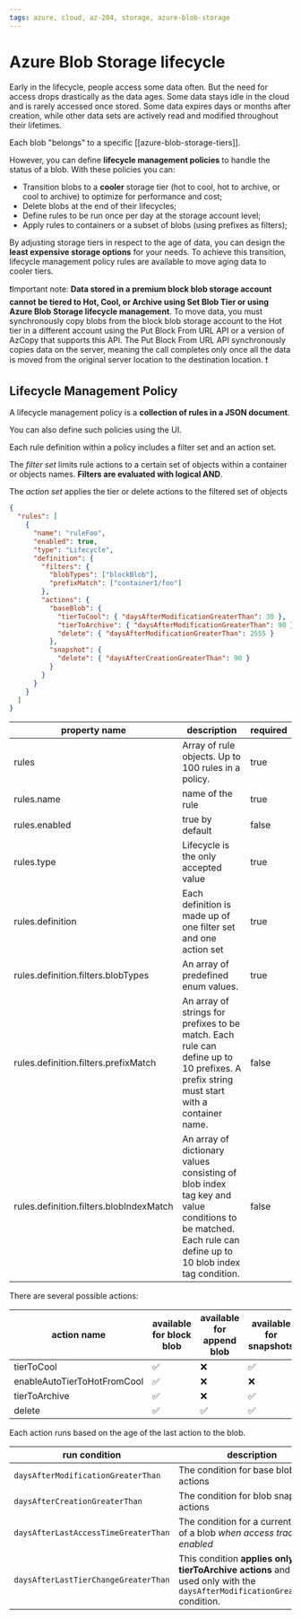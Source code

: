 ```yaml
---
tags: azure, cloud, az-204, storage, azure-blob-storage
---
```


# Azure Blob Storage lifecycle

Early in the lifecycle, people access some data often. But the need for access drops drastically as the data ages. Some data stays idle in the cloud and is rarely accessed once stored. Some data expires days or months after creation, while other data sets are actively read and modified throughout their lifetimes.

Each blob "belongs" to a specific [[azure-blob-storage-tiers]].

However, you can define **lifecycle management policies** to handle the status of a blob. With these policies you can:

- Transition blobs to a **cooler** storage tier (hot to cool, hot to archive, or cool to archive) to optimize for performance and cost;
- Delete blobs at the end of their lifecycles;
- Define rules to be run once per day at the storage account level;
- Apply rules to containers or a subset of blobs (using prefixes as filters);

By adjusting storage tiers in respect to the age of data, you can design the **least expensive storage options** for your needs. To achieve this transition, lifecycle management policy rules are available to move aging data to cooler tiers.

❗Important note: **Data stored in a premium block blob storage account cannot be tiered to Hot, Cool, or Archive using Set Blob Tier or using Azure Blob Storage lifecycle management**. To move data, you must synchronously copy blobs from the block blob storage account to the Hot tier in a different account using the Put Block From URL API or a version of AzCopy that supports this API. The Put Block From URL API synchronously copies data on the server, meaning the call completes only once all the data is moved from the original server location to the destination location. ❗

## Lifecycle Management Policy

A lifecycle management policy is a **collection of rules in a JSON document**.

You can also define such policies using the UI.

Each rule definition within a policy includes a filter set and an action set.

The _filter set_ limits rule actions to a certain set of objects within a container or objects names. **Filters are evaluated with logical AND**.

The _action set_ applies the tier or delete actions to the filtered set of objects

```json
{
  "rules": [
    {
      "name": "ruleFoo",
      "enabled": true,
      "type": "Lifecycle",
      "definition": {
        "filters": {
          "blobTypes": ["blockBlob"],
          "prefixMatch": ["container1/foo"]
        },
        "actions": {
          "baseBlob": {
            "tierToCool": { "daysAfterModificationGreaterThan": 30 },
            "tierToArchive": { "daysAfterModificationGreaterThan": 90 },
            "delete": { "daysAfterModificationGreaterThan": 2555 }
          },
          "snapshot": {
            "delete": { "daysAfterCreationGreaterThan": 90 }
          }
        }
      }
    }
  ]
}
```

| property name                           | description                                                                                                                                                | required |
| --------------------------------------- | ---------------------------------------------------------------------------------------------------------------------------------------------------------- | -------- |
| rules                                   | Array of rule objects. Up to 100 rules in a policy.                                                                                                        | true     |
| rules.name                              | name of the rule                                                                                                                                           | true     |
| rules.enabled                           | true by default                                                                                                                                            | false    |
| rules.type                              | Lifecycle is the only accepted value                                                                                                                       | true     |
| rules.definition                        | Each definition is made up of one filter set and one action set                                                                                            | true     |
| rules.definition.filters.blobTypes      | An array of predefined enum values.                                                                                                                        | true     |
| rules.definition.filters.prefixMatch    | An array of strings for prefixes to be match. Each rule can define up to 10 prefixes. A prefix string must start with a container name.                    | false    |
| rules.definition.filters.blobIndexMatch | An array of dictionary values consisting of blob index tag key and value conditions to be matched. Each rule can define up to 10 blob index tag condition. | false    |

There are several possible actions:

| action name                 | available for block blob | available for append blob | available for snapshots |
| --------------------------- | ------------------------ | ------------------------- | ----------------------- |
| tierToCool                  | ✅                       | ❌                        | ✅                      |
| enableAutoTierToHotFromCool | ✅                       | ❌                        | ❌                      |
| tierToArchive               | ✅                       | ❌                        | ✅                      |
| delete                      | ✅                       | ✅                        | ✅                      |

Each action runs based on the age of the last action to the blob.

| run condition                        | description                                                                                                                          |
| ------------------------------------ | ------------------------------------------------------------------------------------------------------------------------------------ |
| `daysAfterModificationGreaterThan`   | The condition for base blob actions                                                                                                  |
| `daysAfterCreationGreaterThan`       | The condition for blob snapshot actions                                                                                              |
| `daysAfterLastAccessTimeGreaterThan` | The condition for a current version of a blob _when access tracking is enabled_                                                      |
| `daysAfterLastTierChangeGreaterThan` | This condition **applies only to tierToArchive actions** and can be used only with the `daysAfterModificationGreaterThan` condition. |
